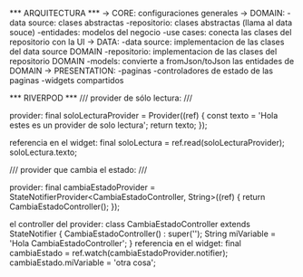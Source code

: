 

*** ARQUITECTURA ***
-> CORE: configuraciones generales
-> DOMAIN:
  -data source: clases abstractas
  -repositorio: clases abstractas (llama al data souce)
  -entidades: modelos del negocio
  -use cases: conecta las clases del repositorio con la UI
-> DATA:
  -data source: implementacion de las clases del data source DOMAIN
  -repositorio: implementacion de las clases del repositorio DOMAIN
  -models: convierte a fromJson/toJson las entidades de DOMAIN
-> PRESENTATION:
  -paginas
  -controladores de estado de las paginas
  -widgets compartidos

*** RIVERPOD ***
/// provider de sólo lectura: ///

provider:
final soloLecturaProvider = Provider<String>((ref) {
  const texto = 'Hola estes es un provider de solo lectura';
  return texto;
});

referencia en el widget:
final soloLectura = ref.read(soloLecturaProvider);
soloLectura.texto;

/// provider que cambia el estado: ///

provider:
final cambiaEstadoProvider = StateNotifierProvider<CambiaEstadoController, String>((ref) {
  return CambiaEstadoController();
});

el controller del provider:
class CambiaEstadoController extends StateNotifier<String> {
  CambiaEstadoController() : super('');
  String miVariable = 'Hola CambiaEstadoController';
}
referencia en el widget:
final cambiaEstado = ref.watch(cambiaEstadoProvider.notifier);
cambiaEstado.miVariable = 'otra cosa';